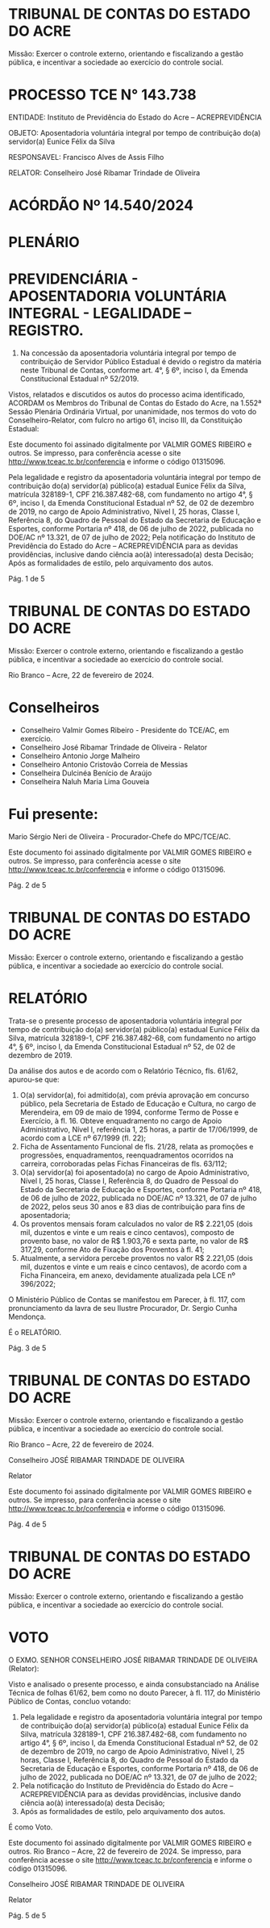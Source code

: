 # TRIBUNAL DE CONTAS DO ESTADO DO ACRE

Missão: Exercer o controle externo, orientando e fiscalizando a gestão pública, e incentivar a sociedade ao exercício do controle social.

# PROCESSO TCE N° 143.738

ENTIDADE: Instituto de Previdência do Estado do Acre – ACREPREVIDÊNCIA

OBJETO: Aposentadoria voluntária integral por tempo de contribuição do(a) servidor(a) Eunice Félix da Silva

RESPONSAVEL: Francisco Alves de Assis Filho

RELATOR: Conselheiro José Ribamar Trindade de Oliveira

# ACÓRDÃO Nº 14.540/2024

# PLENÁRIO

# PREVIDENCIÁRIA - APOSENTADORIA VOLUNTÁRIA INTEGRAL - LEGALIDADE – REGISTRO.

1. Na concessão da aposentadoria voluntária integral por tempo de contribuição de Servidor Público Estadual é devido o registro da matéria neste Tribunal de Contas, conforme art. 4°, § 6º, inciso I, da Emenda Constitucional Estadual nº 52/2019.

Vistos, relatados e discutidos os autos do processo acima identificado, ACORDAM os Membros do Tribunal de Contas do Estado do Acre, na 1.552ª Sessão Plenária Ordinária Virtual, por unanimidade, nos termos do voto do Conselheiro-Relator, com fulcro no artigo 61, inciso III, da Constituição Estadual:

Este documento foi assinado digitalmente por VALMIR GOMES RIBEIRO e outros. Se impresso, para conferência acesse o site http://www.tceac.tc.br/conferencia e informe o código 01315096.

Pela legalidade e registro da aposentadoria voluntária integral por tempo de contribuição do(a) servidor(a) público(a) estadual Eunice Félix da Silva, matrícula 328189-1, CPF 216.387.482-68, com fundamento no artigo 4°, § 6º, inciso I, da Emenda Constitucional Estadual nº 52, de 02 de dezembro de 2019, no cargo de Apoio Administrativo, Nível I, 25 horas, Classe I, Referência 8, do Quadro de Pessoal do Estado da Secretaria de Educação e Esportes, conforme Portaria nº 418, de 06 de julho de 2022, publicada no DOE/AC nº 13.321, de 07 de julho de 2022;
Pela notificação do Instituto de Previdência do Estado do Acre – ACREPREVIDÊNCIA para as devidas providências, inclusive dando ciência ao(à) interessado(a) desta Decisão;
Após as formalidades de estilo, pelo arquivamento dos autos.

Pág. 1 de 5

# TRIBUNAL DE CONTAS DO ESTADO DO ACRE

Missão: Exercer o controle externo, orientando e fiscalizando a gestão pública, e incentivar a sociedade ao exercício do controle social.

Rio Branco – Acre, 22 de fevereiro de 2024.

# Conselheiros

- Conselheiro Valmir Gomes Ribeiro - Presidente do TCE/AC, em exercício.
- Conselheiro José Ribamar Trindade de Oliveira - Relator
- Conselheiro Antonio Jorge Malheiro
- Conselheiro Antonio Cristovão Correia de Messias
- Conselheira Dulcinéa Benício de Araújo
- Conselheira Naluh Maria Lima Gouveia

# Fui presente:

Mario Sérgio Neri de Oliveira - Procurador-Chefe do MPC/TCE/AC.

Este documento foi assinado digitalmente por VALMIR GOMES RIBEIRO e outros. Se impresso, para conferência acesse o site http://www.tceac.tc.br/conferencia e informe o código 01315096.

Pág. 2 de 5

# TRIBUNAL DE CONTAS DO ESTADO DO ACRE

Missão: Exercer o controle externo, orientando e fiscalizando a gestão pública, e incentivar a sociedade ao exercício do controle social.

# RELATÓRIO

Trata-se o presente processo de aposentadoria voluntária integral por tempo de contribuição do(a) servidor(a) público(a) estadual Eunice Félix da Silva, matrícula 328189-1, CPF 216.387.482-68, com fundamento no artigo 4°, § 6º, inciso I, da Emenda Constitucional Estadual nº 52, de 02 de dezembro de 2019.

Da análise dos autos e de acordo com o Relatório Técnico, fls. 61/62, apurou-se que:

1. O(a) servidor(a), foi admitido(a), com prévia aprovação em concurso público, pela Secretaria de Estado de Educação e Cultura, no cargo de Merendeira, em 09 de maio de 1994, conforme Termo de Posse e Exercício, à fl. 16. Obteve enquadramento no cargo de Apoio Administrativo, Nível I, referência 1, 25 horas, a partir de 17/06/1999, de acordo com a LCE nº 67/1999 (fl. 22);
2. Ficha de Assentamento Funcional de fls. 21/28, relata as promoções e progressões, enquadramentos, reenquadramentos ocorridos na carreira, corroboradas pelas Fichas Financeiras de fls. 63/112;
3. O(a) servidor(a) foi aposentado(a) no cargo de Apoio Administrativo, Nível I, 25 horas, Classe I, Referência 8, do Quadro de Pessoal do Estado da Secretaria de Educação e Esportes, conforme Portaria nº 418, de 06 de julho de 2022, publicada no DOE/AC nº 13.321, de 07 de julho de 2022, pelos seus 30 anos e 83 dias de contribuição para fins de aposentadoria;
4. Os proventos mensais foram calculados no valor de R$ 2.221,05 (dois mil, duzentos e vinte e um reais e cinco centavos), composto de provento base, no valor de R$ 1.903,76 e sexta parte, no valor de R$ 317,29, conforme Ato de Fixação dos Proventos à fl. 41;
5. Atualmente, a servidora percebe proventos no valor R$ 2.221,05 (dois mil, duzentos e vinte e um reais e cinco centavos), de acordo com a Ficha Financeira, em anexo, devidamente atualizada pela LCE nº 396/2022;

O Ministério Público de Contas se manifestou em Parecer, à fl. 117, com pronunciamento da lavra de seu Ilustre Procurador, Dr. Sergio Cunha Mendonça.

É o RELATÓRIO.

Pág. 3 de 5

# TRIBUNAL DE CONTAS DO ESTADO DO ACRE

Missão: Exercer o controle externo, orientando e fiscalizando a gestão pública, e incentivar a sociedade ao exercício do controle social.

Rio Branco – Acre, 22 de fevereiro de 2024.

Conselheiro JOSÉ RIBAMAR TRINDADE DE OLIVEIRA

Relator

Este documento foi assinado digitalmente por VALMIR GOMES RIBEIRO e outros. Se impresso, para conferência acesse o site http://www.tceac.tc.br/conferencia e informe o código 01315096.

Pág. 4 de 5

# TRIBUNAL DE CONTAS DO ESTADO DO ACRE

Missão: Exercer o controle externo, orientando e fiscalizando a gestão pública, e incentivar a sociedade ao exercício do controle social.

# VOTO

O EXMO. SENHOR CONSELHEIRO JOSÉ RIBAMAR TRINDADE DE OLIVEIRA (Relator):

Visto e analisado o presente processo, e ainda consubstanciado na Análise Técnica de folhas 61/62, bem como no douto Parecer, à fl. 117, do Ministério Público de Contas, concluo votando:

1. Pela legalidade e registro da aposentadoria voluntária integral por tempo de contribuição do(a) servidor(a) público(a) estadual Eunice Félix da Silva, matrícula 328189-1, CPF 216.387.482-68, com fundamento no artigo 4°, § 6º, inciso I, da Emenda Constitucional Estadual nº 52, de 02 de dezembro de 2019, no cargo de Apoio Administrativo, Nível I, 25 horas, Classe I, Referência 8, do Quadro de Pessoal do Estado da Secretaria de Educação e Esportes, conforme Portaria nº 418, de 06 de julho de 2022, publicada no DOE/AC nº 13.321, de 07 de julho de 2022;
2. Pela notificação do Instituto de Previdência do Estado do Acre – ACREPREVIDÊNCIA para as devidas providências, inclusive dando ciência ao(à) interessado(a) desta Decisão;
3. Após as formalidades de estilo, pelo arquivamento dos autos.

É como Voto.

Este documento foi assinado digitalmente por VALMIR GOMES RIBEIRO e outros. Rio Branco – Acre, 22 de fevereiro de 2024. Se impresso, para conferência acesse o site http://www.tceac.tc.br/conferencia e informe o código 01315096.

Conselheiro JOSÉ RIBAMAR TRINDADE DE OLIVEIRA

Relator

Pág. 5 de 5

